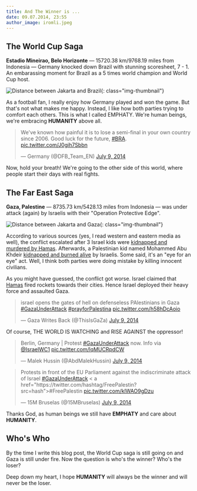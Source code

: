 ```yaml
---
title: And The Winner is ...
date: 09.07.2014, 23:55
author_image: iromli.jpeg
---
```


## The World Cup Saga

__Estadio Mineirao, Belo Horizonte__ — 15720.38 km/9768.19 miles from Indonesia —
Germany knocked down Brazil with stunning scoresheet, 7 - 1.
An embarassing moment for Brazil as a 5 times world champion and World Cup host.

![Distance between Jakarta and Brazil](/img/2014/07/jkt-bra.png){: class="img-thumbnail"}

As a football fan, I really enjoy how Germany played and won the game.
But that's not what makes me happy.
Instead, I like how both parties trying to comfort each others.
This is what I called EMPHATY.
We're human beings, we're embracing __HUMANITY__ above all.

<blockquote class="twitter-tweet" lang="en">
<p>We&#39;ve known how painful it is to lose a semi-final in your own country since 2006. Good luck for the future,
<a href="https://twitter.com/hashtag/BRA?src=hash">#BRA</a>.
<a href="http://t.co/J0gih7Sbbn">pic.twitter.com/J0gih7Sbbn</a>
</p>&mdash; Germany (@DFB_Team_EN) <a href="https://twitter.com/DFB_Team_EN/statuses/486860440241455105">July 9, 2014</a>
</blockquote>
<script async src="//platform.twitter.com/widgets.js" charset="utf-8"></script>

Now, hold your breath! We're going to the other side of this world,
where people start their days with real fights.

## The Far East Saga

__Gaza, Palestine__ — 8735.73 km/5428.13 miles from Indonesia — was under attack (again) by Israelis
with their "Operation Protective Edge".

![Distance between Jakarta and Gaza](/img/2014/07/jkt-gaza.png){: class="img-thumbnail"}

According to various sources (yes, I read western and eastern media as well),
the conflict escalated after 3 Israel kids were [kidnapped and murdered by Hamas][1].
Afterwards, a Palestinian kid named Mohammed Abu Khdeir [kidnapped and burned alive][2] by Israelis.
Some said, it's an "eye for an eye" act.
Well, I think both parties were doing mistake by killing innocent civilians.

As you might have guessed, the conflict got worse. Israel claimed that [Hamas](http://en.wikipedia.org/wiki/Hamas)
fired rockets towards their cities. Hence Israel deployed their heavy force and assaulted Gaza.

<blockquote class="twitter-tweet" lang="en">
<p>israel opens the gates of hell on defenseless PAlestinians in Gaza &#10;
<a href="https://twitter.com/hashtag/GazaUnderAttack?src=hash">#GazaUnderAttack</a>
<a href="https://twitter.com/hashtag/prayforPalestina?src=hash">#prayforPalestina</a>
<a href="http://t.co/h58hDcAoio">pic.twitter.com/h58hDcAoio</a>
</p>&mdash; Gaza Writes Back (@ThisIsGaZa) <a href="https://twitter.com/ThisIsGaZa/statuses/486800269733150722">July 9, 2014</a>
</blockquote>
<script async src="//platform.twitter.com/widgets.js" charset="utf-8"></script>

Of course, THE WORLD IS WATCHING and RISE AGAINST the oppressor!

<blockquote class="twitter-tweet" lang="en">
<p>Berlin, Germany | Protest <a href="https://twitter.com/hashtag/GazaUnderAttack?src=hash">#GazaUnderAttack</a> now.
Info via <a href="https://twitter.com/IsraelWC1">@IsraelWC1</a> <a href="http://t.co/lqMUCRpdCW">pic.twitter.com/lqMUCRpdCW</a>
</p>&mdash; Malek Hussin (@AbdMalekHussin) <a href="https://twitter.com/AbdMalekHussin/statuses/486925496114876416">July 9, 2014</a>
</blockquote>
<script async src="//platform.twitter.com/widgets.js" charset="utf-8"></script>

<blockquote class="twitter-tweet" lang="en">
<p>Protests in front of the EU Parliament against the indiscriminate attack of Israel <a href="https://twitter.com/hashtag/GazaUnderAttack?src=hash">#GazaUnderAttack</a> <
a href="https://twitter.com/hashtag/FreePalestin?src=hash">#FreePalestin</a> <a href="http://t.co/klWAO9gDzu">pic.twitter.com/klWAO9gDzu</a>
</p>&mdash; 15M Bruselas (@15MBruselas) <a href="https://twitter.com/15MBruselas/statuses/486925318406803456">July 9, 2014</a>
</blockquote>
<script async src="//platform.twitter.com/widgets.js" charset="utf-8"></script>

Thanks God, as human beings we still have __EMPHATY__ and care about __HUMANITY__.

[1]: http://www.al-monitor.com/pulse/originals/2014/06/qawasmeh-clan-hebron-hamas-leadership-mahmoud-abbas.html
[2]: http://www.qassam.ps/news-8589-Autopsy_Abu_Khdeir_was_alive_when_he_was_set_on_fire_by_settlers.html


## Who's Who

By the time I write this blog post, the World Cup saga is still going on and Gaza is still under fire.
Now the question is who's the winner? Who's the loser?

Deep down my heart, I hope __HUMANITY__ will always be the winner and will never be the loser.

